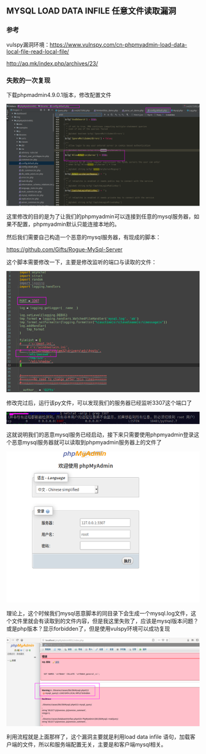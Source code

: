 MYSQL LOAD DATA INFILE 任意文件读取漏洞
--

### 参考

vulspy漏洞环境：https://www.vulnspy.com/cn-phpmyadmin-load-data-local-file-read-local-file/

http://aq.mk/index.php/archives/23/



### 失败的一次复现

下载phpmadmin4.9.0.1版本，修改配置文件

![](assets/config.png)

这里修改的目的是为了让我们的phpmyadmin可以连接到任意的mysql服务器，如果不配置，phpmyadmin默认只能连接本地的。

然后我们需要自己构造一个恶意的mysql服务器，有现成的脚本：

https://github.com/Gifts/Rogue-MySql-Server

这个脚本需要修改一下，主要是修改监听的端口与读取的文件：

![](assets/evil_mysql.png)

修改完过后，运行该py文件，可以发现我们的服务器已经监听3307这个端口了

![](assets/3307.png)

这就说明我们的恶意mysql服务已经启动，接下来只需要使用phpmyadmin登录这个恶意mysql服务器就可以读取到phpmyadmin服务器上的文件了

![](assets/phpmyadmin.png)

理论上，这个时候我们mysql恶意脚本的同目录下会生成一个mysql.log文件，这个文件里就会有读取到的文件内容，但是我这里失败了，应该是mysql版本问题？或是php版本？显示forbidden了，但是使用vulspy环境可以成功复现

![](assets/forbidden.png)

利用流程就是上面那样了，这个漏洞主要就是利用load data infile 语句，加载客户端的文件，所以和服务端配置无关，主要是和客户端mysql相关。